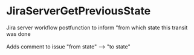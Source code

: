 # JiraServerGetPreviousState
Jira server workflow postfunction to inform "from which state this transit was done <br><br>
Adds comment to issue "from state" --> "to state"
